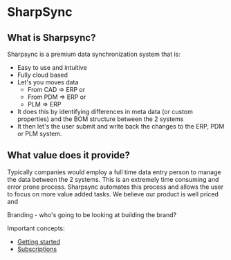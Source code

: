 # SharpSync
 
## What is Sharpsync?

Sharpsync is a premium data synchronization system that is:
* Easy to use and intuitive
* Fully cloud based 
* Let's you moves data
  * From CAD => ERP or
  * From PDM => ERP or
  * PLM => ERP
* It does this by identifying differences in meta data (or custom properties) and the BOM structure between the 2 systems
* It then let's the user submit and write back the changes to the ERP, PDM or PLM system.

##  What value does it provide?

Typically companies would employ a full time data entry person to manage the data between the 2 systems. This is an extremely time consuming and error prone process. Sharpsync automates this process and allows the user to focus on more value added tasks. We believe our product is well priced and 
 
Branding - who's going to be looking at building the brand?

Important concepts:

* [Getting started](getting_started.md)
* [Subscriptions](subscriptions.md)
